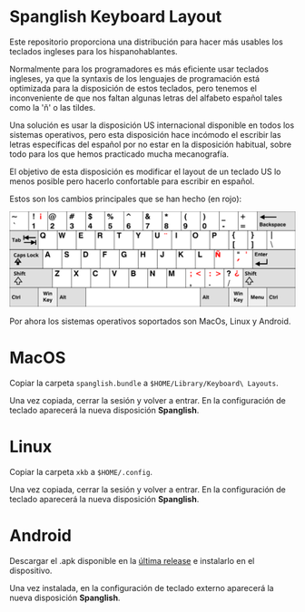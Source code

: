 # Spanglish Keyboard Layout

Este repositorio proporciona una distribución para hacer más usables los teclados ingleses para los hispanohablantes.

Normalmente para los programadores es más eficiente usar teclados ingleses, ya que la syntaxis de los lenguajes de programación está optimizada para la disposición de estos teclados, pero tenemos el inconveniente de que nos faltan algunas letras del alfabeto español tales como la 'ñ' o las tildes.

Una solución es usar la disposición US internacional disponible en todos los sistemas operativos, pero esta disposición hace incómodo el escribir las letras específicas del español por no estar en la disposición habitual, sobre todo para los que hemos practicado mucha mecanografía.

El objetivo de esta disposición es modificar el layout de un teclado US lo menos posible pero hacerlo confortable para escribir en español.

Estos son los cambios principales que se han hecho (en rojo):

![spanglish keyboard layout](KB_spanglish.svg)


Por ahora los sistemas operativos soportados son MacOs, Linux y Android.

MacOS
=====

Copiar la carpeta `spanglish.bundle` a `$HOME/Library/Keyboard\ Layouts`.

Una vez copiada, cerrar la sesión y volver a entrar. En la configuración de teclado aparecerá la nueva disposición **Spanglish**.

Linux
=====

Copiar la carpeta `xkb` a `$HOME/.config`.

Una vez copiada, cerrar la sesión y volver a entrar. En la configuración de teclado aparecerá la nueva disposición **Spanglish**.

Android
=======

Descargar el .apk disponible en la [última release](https://github.com/bladecoder/spanglish-keyboard-layout/releases/latest) e instalarlo en el dispositivo.

Una vez instalada, en la configuración de teclado externo aparecerá la nueva disposición **Spanglish**.

